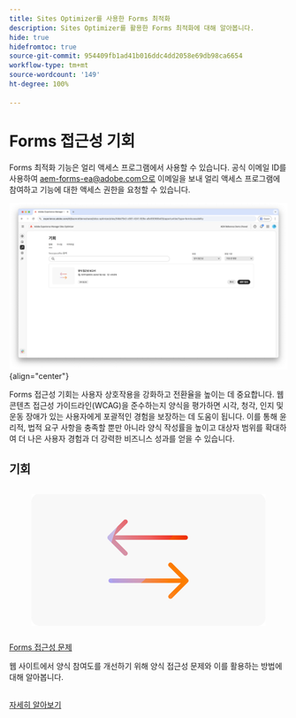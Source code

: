 ```yaml
---
title: Sites Optimizer를 사용한 Forms 최적화
description: Sites Optimizer를 활용한 Forms 최적화에 대해 알아봅니다.
hide: true
hidefromtoc: true
source-git-commit: 954409fb1ad41b016ddc4dd2058e69db98ca6654
workflow-type: tm+mt
source-wordcount: '149'
ht-degree: 100%

---
```



# Forms 접근성 기회

<span class="preview"> Forms 최적화 기능은 얼리 액세스 프로그램에서 사용할 수 있습니다. 공식 이메일 ID를 사용하여 aem-forms-ea@adobe.com으로 이메일을 보내 얼리 액세스 프로그램에 참여하고 기능에 대한 액세스 권한을 요청할 수 있습니다. </span>

![Forms 접근성 기회](./assets/form-accesibility/hero.png){align="center"}


Forms 접근성 기회는 사용자 상호작용을 강화하고 전환율을 높이는 데 중요합니다. 웹 콘텐츠 접근성 가이드라인(WCAG)을 준수하는지 양식을 평가하면 시각, 청각, 인지 및 운동 장애가 있는 사용자에게 포괄적인 경험을 보장하는 데 도움이 됩니다. 이를 통해 윤리적, 법적 요구 사항을 충족할 뿐만 아니라 양식 작성률을 높이고 대상자 범위를 확대하여 더 나은 사용자 경험과 더 강력한 비즈니스 성과를 얻을 수 있습니다.

## 기회

<!-- CARDS
 
* ../documentation/opportunities/low-views.md
  {title=Low views}
  {image=../assets/common/card-bag.png}
* ../documentation/opportunities/low-conversions.md
  {title=Low conversions}
  {image=../assets/common/card-bag.png}

--->
<!-- START CARDS HTML - DO NOT MODIFY BY HAND -->
<div class="columns">
    <div class="column is-half-tablet is-half-desktop is-one-third-widescreen" aria-label="Forms Accessibility issues">
        <div class="card" style="height: 100%; display: flex; flex-direction: column; height: 100%;">
            <div class="card-image">
                <figure class="image x-is-16by9">
                    <a href="../documentation/opportunities/forms-accessibility-issues.md" title="Forms 접근성 문제" target="_blank" rel="referrer">
                        <img class="is-bordered-r-small" src="../assets/common/card-arrows.png" alt="Forms 접근성 문제"
                             style="width: 100%; aspect-ratio: 16 / 9; object-fit: cover; overflow: hidden; display: block; margin: auto;">
                    </a>
                </figure>
            </div>
            <div class="card-content is-padded-small" style="display: flex; flex-direction: column; flex-grow: 1; justify-content: space-between;">
                <div class="top-card-content">
                    <p class="headline is-size-6 has-text-weight-bold">
                        <a href="../documentation/opportunities/forms-accessibility-issues.md" target="_blank" rel="referrer" title="Forms 접근성 문제">Forms 접근성 문제</a>
                    </p>
                    <p class="is-size-6">웹 사이트에서 양식 참여도를 개선하기 위해 양식 접근성 문제와 이를 활용하는 방법에 대해 알아봅니다.</p>
                </div>
                <a href="../documentation/opportunities/forms-accessibility-issues.md" target="_blank" rel="referrer" class="spectrum-Button spectrum-Button--outline spectrum-Button--primary spectrum-Button--sizeM" style="align-self: flex-start; margin-top: 1rem;">
                    <span class="spectrum-Button-label has-no-wrap has-text-weight-bold">자세히 알아보기</span>
                </a>
            </div>
        </div>
    </div>
</div>
<!-- END CARDS HTML - DO NOT MODIFY BY HAND -->
